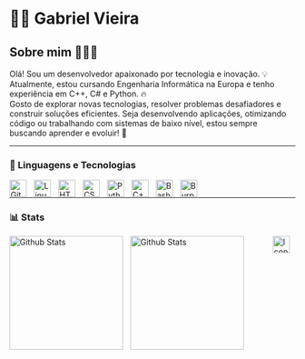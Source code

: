 # 🏄‍♂️ Gabriel Vieira

## Sobre mim 👨‍💻🚀

Olá! Sou um desenvolvedor apaixonado por tecnologia e inovação. 💡 Atualmente, estou cursando Engenharia Informática na Europa e tenho experiência em C++, C# e Python. 🔥  
Gosto de explorar novas tecnologias, resolver problemas desafiadores e construir soluções eficientes. Seja desenvolvendo aplicações, otimizando código ou trabalhando com sistemas de baixo nível, estou sempre buscando aprender e evoluir! 🎯  

---

### 🧰 Linguagens e Tecnologias

<img align="left" alt="Git" width="30px" style="padding-right:10px;" src="https://cdn.jsdelivr.net/gh/devicons/devicon/icons/git/git-original.svg" />
<img align="left" alt="Linux" width="30px" style="padding-right:10px;" src="https://cdn.jsdelivr.net/gh/devicons/devicon/icons/linux/linux-original.svg" />
<img align="left" alt="HTML" width="30px" style="padding-right:10px;" src="https://cdn.jsdelivr.net/gh/devicons/devicon/icons/html5/html5-plain.svg" />
<img align="left" alt="CSS" width="30px" style="padding-right:10px;" src="https://cdn.jsdelivr.net/gh/devicons/devicon/icons/css3/css3-plain.svg" />
<img align="left" alt="Python" width="30px" style="padding-right:10px;" src="https://cdn.jsdelivr.net/gh/devicons/devicon/icons/python/python-plain.svg" />
<img align="left" alt="C++" width="30px" style="padding-right:10px;" src="https://cdn.worldvectorlogo.com/logos/c.svg" />
<img align="left" alt="Bash" width="30px" style="padding-right:10px;" src="https://www.svgrepo.com/show/353478/bash-icon.svg" />
<img align="left" alt="Burp Suite" width="30px" style="padding-right:10px;" src="https://image.spreadshirtmedia.com/image-server/v1/compositions/T1459A842PA3861PT28D1048988355W10000H10000/views/1,width=650,height=650,appearanceId=842,backgroundColor=ffffff/burp-suite-icon.jpg" />
<br />

---

### 📊 Stats

<p>
    <img 
        align="left"
        alt="Github Stats"
        height="200"
        style="padding-right: 10px;"
        src="https://github-readme-stats.vercel.app/api?username=GabrielVieiraHen&show_icons=true&theme=tokyonight&include_all_commits=true&locale=pt-br"
    />
    
<img 
        align="left"
        alt="Github Stats"
        height="200"
        src="https://github-readme-stats.vercel.app/api/top-langs/?username=GabrielVieiraHen&theme=tokyonight&layout=compact&custom_title=Tecnologias&langs_count=9"
    />
</p>

<img align="right" alt="Icon" width="30px" style="padding-right:10px;" src="https://cdn.picrew.me/shareImg/org/202503/35494_w8PaHhGv.png" />
 

    
